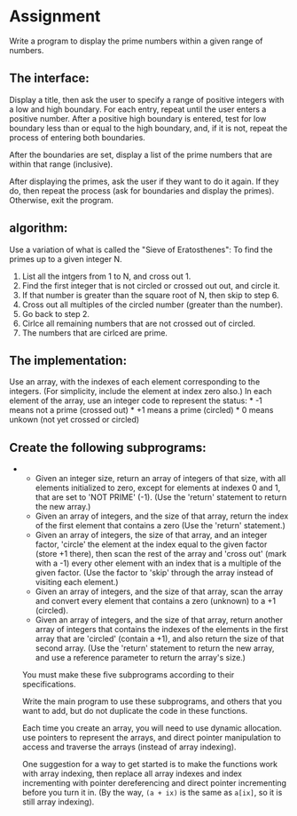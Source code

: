 # Assignment
Write a program to display the prime numbers within a given range of numbers.

## The interface:

Display a title, then ask the user to specify a range of positive integers with
a low and high boundary. For each entry, repeat until the user enters a
positive number. After a positive high boundary is entered, test for low boundary less than or equal to the high boundary, and, if it is not, repeat the process of entering both boundaries.

After the boundaries are set, display a list of the prime numbers that are within that range (inclusive).

After displaying the primes, ask the user if they want to do it again. If they do, then repeat the process (ask for boundaries and display the primes). Otherwise, exit the program.

## algorithm:
Use a variation of what is called the "Sieve of Eratosthenes":
To find the primes up to a given integer N.
1. List all the intgers from 1 to N, and cross out 1.
2. Find the first integer that is not circled or crossed out out, and circle it.
3. If that number is greater than the square root of N, then skip to step 6.
4. Cross out all multiples of the circled number (greater than the number).
5. Go back to step 2.
6. Cirlce all remaining numbers that are not crossed out of circled.
7. The numbers that are cirlced are prime.

## The implementation:
Use an array, with the indexes of each element corresponding to the integers. (For simplicity, include the element at index zero also.) In each element of the array, use an integer code to represent the status:
	* -1 means not a prime (crossed out)
	* +1 means a prime (circled)
	* 0 means unkown (not yet crossed or circled)

## Create the following subprograms:
*
	* Given an integer size, return an array of integers of that size, with all elements initialized to zero, except for elements at indexes 0 and 1, that are set to 'NOT PRIME' (-1). (Use the 'return' statement to return the new array.)
	* Given an array of integers, and the size of that array, return the index of the first element that contains a zero (Use the 'return' statement.)
	* Given an array of integers, the size of that array, and an integer factor, 'circle' the element at the index equal to the given factor (store +1 there), then scan the rest of the array and 'cross out' (mark with a -1) every other element with an index that is a multiple of the given factor. (Use the factor to 'skip' through the array instead of visiting each element.)
	* Given an array of integers, and the size of that array, scan the array and convert every element that contains a zero (unknown) to a +1 (circled).
	* Given an array of integers, and the size of that array, return another array of integers that contains the indexes of the elements in the first array that are 'circled' (contain a +1), and also return the size of that second array. (Use the 'return' statement to return the new array, and use a reference parameter to return the array's size.)

	You must make these five subprograms according to their specifications.

	Write the main program to use these subprograms, and others that you want to add, but do not duplicate the code in these functions.

	Each time you create an array, you will need to use dynamic allocation. use pointers to represent the arrays, and direct pointer manipulation to access and traverse the arrays (instead of array indexing).

	One suggestion for a way to get started is to make the functions work with array indexing, then replace all array indexes and index incrementing with pointer dereferencing and direct pointer incrementing before you turn it in. (By the way, ``(a + ix)`` is the same as ``a[ix]``, so it is still array indexing). 
